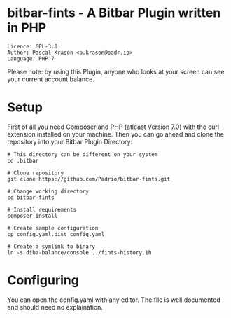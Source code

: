 # bitbar-fints - A Bitbar Plugin written in PHP
```
Licence: GPL-3.0
Author: Pascal Krason <p.krason@padr.io>
Language: PHP 7
```
Please note: by using this Plugin, anyone who looks at your screen can see your current account balance.

# Setup
First of all you need Composer and PHP (atleast Version 7.0) with the curl extension installed on your machine. Then you can go ahead and clone the repository into your Bitbar Plugin Directory:

```
# This directory can be different on your system
cd .bitbar

# Clone repository
git clone https://github.com/Padrio/bitbar-fints.git

# Change working directory
cd bitbar-fints

# Install requirements
composer install

# Create sample configuration
cp config.yaml.dist config.yaml

# Create a symlink to binary
ln -s diba-balance/console ../fints-history.1h
```

# Configuring
You can open the config.yaml with any editor. The file is well documented and should need no explaination.